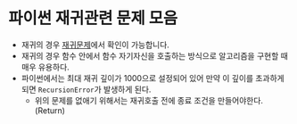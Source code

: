 # 파이썬 재귀관련 문제 모음
* 재귀의 경우 [재귀문제](https://www.acmicpc.net/step/19)에서 확인이 가능합니다.
* 재귀의 경우 함수 안에서 함수 자기자신을 호출하는 방식으로 알고리즘을 구현할 때 매우 유용하다.
* 파이썬에서는 최대 재귀 깊이가 1000으로 설정되어 있어 만약 이 깊이를 초과하게 되면 `RecursionError`가 발생하게 된다.
  *  위의 문제를 없애기 위해서는 재귀호출 전에 종료 조건을 만들어야한다.(Return)
